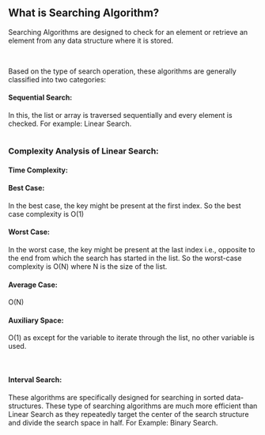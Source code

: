 <h2>What is Searching Algorithm?</h2>
<p>Searching Algorithms are designed to check for an element or retrieve an element from any data structure where it is stored.</p>
&nbsp;<p>Based on the type of search operation, these algorithms are generally classified into two categories:</p>
<h4>Sequential Search: </h4><p>In this, the list or array is traversed sequentially and every element is checked. For example: Linear Search.</p>
<img src="https://media.geeksforgeeks.org/wp-content/cdn-uploads/20230104154936/Linear-Search1.png" alt=""/>

<h3>Complexity Analysis of Linear Search:</h3>
<h4>Time Complexity:</h4>

<h4>Best Case:</h4> In the best case, the key might be present at the first index. So the best case complexity is O(1)
<h4>Worst Case:</h4> In the worst case, the key might be present at the last index i.e., opposite to the end from which the search has started in the list. So the worst-case complexity is O(N) where N is the size of the list.
<h4>Average Case:</h4> O(N)
<h4>Auxiliary Space:</h4> O(1) as except for the variable to iterate through the list, no other variable is used. 

&nbsp;<h4>Interval Search: </h4><p>These algorithms are specifically designed for searching in sorted data-structures. These type of searching algorithms are much more efficient than Linear Search as they repeatedly target the center of the search structure and divide the search space in half. For Example: Binary Search.</p>
<img src="https://media.geeksforgeeks.org/wp-content/cdn-uploads/20221121132716/BinarySearch.png" alt=""/>
